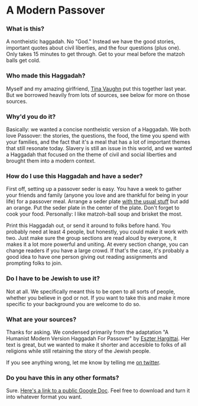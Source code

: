 A Modern Passover
========

### What is this?
A nontheistic haggadah. No "God." Instead we have the good stories, important quotes about civil liberties, and the four questions (plus one). Only takes 15 minutes to get through. Get to your meal before the matzoh balls get cold. 

### Who made this Haggadah?

Myself and my amazing girlfriend, [Tina Vaughn](http://tinamvaughn.com) put this together last year. But we borrowed heavily from lots of sources, see below for more on those sources.

### Why'd you do it?

Basically: we wanted a concise nontheistic version of a Haggadah. We both love Passover: the stories, the questions, the food, the time you spend with your families, and the fact that it's a meal that has a lot of important themes that still resonate today. Slavery is still an issue in this world, and we wanted a Haggadah that focused on the theme of civil and social liberties and brought them into a modern context.

### How do I use this Haggadah and have a seder?

First off, setting up a passover seder is easy. You have a week to gather your friends and family (anyone you love and are thankful for being in your life) for a passover meal. Arrange a seder plate [with the usual stuff](https://en.wikipedia.org/wiki/Passover_Seder_Plate) but add an orange. Put the seder plate in the center of the plate. Don't forget to cook your food. Personally: I like matzoh-ball soup and brisket the most. 

Print this Haggadah out, or send it around to folks before hand. You probably need at least 4 people, but honestly, you could make it work with two. Just make sure the group sections are read aloud by everyone, it makes it a lot more powerful and uniting. At every section change, you can change readers if you have a large crowd. If that's the case, it's probably a good idea to have one person giving out reading assignments and prompting folks to join.

### Do I have to be Jewish to use it?

Not at all. We specifically meant this to be open to all sorts of people, whether you believe in god or not. If you want to take this and make it more specific to your background you are welcome to do so. 

### What are your sources?

Thanks for asking. We condensed primarily from the adaptation "A Humanist Modern Version Haggadah For Passover" by [Eszter Hargittai](http://www.twitter.com/eszter). Her text is great, but we wanted to make it shorter and accesible to folks of all religions while still retaining the story of the Jewish people.

If you see anything wrong, let me know by telling me [on twitter](https://twitter.com/mischa).

### Do you have this in any other formats?

Sure. [Here's a link to a public Google Doc](https://docs.google.com/document/d/1rX-s_up0ABUTQRH_oJn50pBppvcKbQKWXFuHp9T17rE/edit?usp=sharing). Feel free to download and turn it into whatever format you want.
